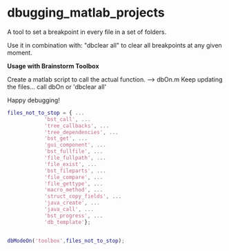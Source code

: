 # dbugging_matlab_projects
A tool to set a breakpoint in every file in a set of folders.


Use it in combination with:  "dbclear all" to clear all breakpoints at any given moment.


**Usage with Brainstorm Toolbox**

Create a matlab script to call the actual function. --> dbOn.m
Keep updating the files... call dbOn or 'dbclear all'

Happy debugging!

```matlab
files_not_to_stop = { ...
			'bst_call', ...
			'tree_callbacks', ...
			'tree_dependencies', ...
			'bst_get', ...
			'gui_component', ...
			'bst_fullfile', ...
			'file_fullpath', ...
			'file_exist', ...
			'bst_fileparts', ...
			'file_compare', ...
			'file_gettype', ...
			'macro_method', ...
			'struct_copy_fields', ...
			'java_create', ...
			'java_call', ...
			'bst_progress', ...
			'db_template'};


dbModeOn('toolbox',files_not_to_stop);
```
